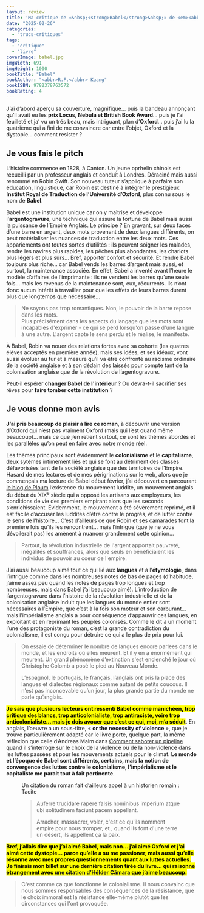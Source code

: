 ```yaml
---
layout: review
title: 'Ma critique de «&nbsp;<strong>Babel</strong>&nbsp;» de <em><abbr>R.F.</abbr> Kuang</em>'
date: "2025-02-26"
categories: 
  - "trucs-critiques"
tags: 
  - "critique"
  - "livre"
coverImage: babel.jpg
imgWidth: 691
imgHeight: 1000
bookTitle: "Babel"
bookAuthor: "<abbr>R.F.</abbr> Kuang"
bookISBN: 9782378763572          
bookRating: 4
---
```


<p>J’ai d’abord aperçu sa couverture, magnifique… puis la bandeau annonçant qu’il avait eu les <strong>prix Locus, Nebula et British Book Award</strong>… puis je l’ai feuilleté et ja’ vu un trés beau, mais intriguant, plan d’<strong>Oxford</strong>… puis j’ai lu la quatrième qui a fini de me convaincre car entre l’objet, Oxford et la dystopie… comment resister&nbsp;?</p>

<h2>Je vous fais le pitch</h2>

<p>L‘histoire commence en 1828, à Canton. Un jeune oprhelin chinois est recueilli par un professeur anglais et conduit à Londres. Déraciné mais aussi renommé en Robin Swift. Son nouveau tuteur s’applique à parfaire son éducation, linguistique, car Robin est destiné à intégrer le prestigieux <strong>Institut Royal de Traduction de l’Université d’Oxford</strong>, plus connu sous le nom de <strong>Babel</strong>.</p>
<p>Babel est une institution unique car on y maîtrise et développe l’<strong>argentogravure</strong>, une technique qui assure la fortune de Babel mais aussi la puissance de l’Empire Anglais. Le principe&nbsp;? En gravant, sur deux faces d’une barre en argent, deux mots provenant de deux langues différents, on peut matérialiser les nuances de traduction entre les deux mots. Ces appariements ont toutes sortes d’utilités&nbsp;: ils peuvent soigner les malades, rendre les navires plus rapides, les pêches plus abondantes, les chariots plus légers et plus sûrs… Bref, apporter confort et sécurité. Et rendre Babel toujours plus riche… car Babel vends les barres d’argent mais aussi, et surtout, la maintenance associée. En effet, Babel a inventé avant l’heure le modèle d’affaires de l’imprimante&nbsp;: ils ne vendent les barres qu’une seule fois… mais les revenus de la maintenance sont, eux, récurrents. Ils n’ont donc aucun intérêt à travailler pour que les effets de leurs barres durent plus que longtemps que nécessaire…</p>

<blockquote class="citation">
  <p>Ne soyons pas trop romantiques. Non, le pouvoir de la barre repose dans les mots.<br />Plus précisément dans les aspects du langage que les mots sont incapables d'exprimer - ce qui se perd lorsqu'on passe d'une langue à une autre. L'argent capte le sens perdu et le réalise, le manifeste.</p>
</blockquote>

<p>À Babel, Robin va nouer des relations fortes avec sa cohorte (les quatres élèves acceptés en première année), mais ses idées, et ses idéaux, vont aussi évoluer au fur et à mesure qu’il va être confronté au racisme ordinaire de la société anglaise et à son dédain des laissés pour compte tant de la colonisation anglaise que de la révolution de l’agentogravure.</p>
<p>Peut-il espérer <strong>changer Babel de l'intérieur</strong>&nbsp;? Ou devra-t-il sacrifier ses rêves pour <strong>faire tomber cette institution</strong>&nbsp;?</p>

<h2>Je vous donne mon avis</h2>

<p><strong>J’ai pris beaucoup de plaisir à lire ce roman</strong>, à découvrir une version d’Oxford qui n’est pas vraiment Oxford (mais qui l’est quand même beaucoup)… mais ce que j’en retient surtout, ce sont les thèmes abordés et les parallèles qu’on peut en faire avec notre monde réel.</p>

<p>Les thèmes principaux sont évidemment le <strong>colonialisme</strong> et le <strong>capitalisme</strong>, deux sytèmes intimement liés et qui se font au détriment des classes défavorisées tant de la société anglaise que des territoires de l’Empire. Hasard de mes lectures et de mes périgrinations sur le web, alors que je commençais ma lecture de Babel début février, j’ai découvert en parcourant <a href="https://ploum.net/2025-02-06-decadence-technologique.html">le blog de Ploum</a> l’existence du mouvement luddite, un mouvement anglais du début du XIX<sup>e</sup>&nbsp;siècle qui a opposé les artisans aux employeurs, les conditions de vie des premiers empirant alors que les seconds s’enrichissaient. Évidemment, le mouvement a été sévèrement reprimé, et il est facile d’accuser les luddites d’être contre le progrès, et de lutter contre le sens de l’histoire… C’est d’ailleurs ce que Robin et ses camarades font la première fois qu’ils les rencontrent… mais l’intrigue (que je ne vous dévoilerait pas) les amènent à nuancer grandement cette opinion…</p>

<blockquote class="citation">
  <p>Partout, la révolution industrielle de l'argent apportait pauvreté, inégalités et souffrances, alors que seuls en bénéficiaient les individus de pouvoir au coeur de l'empire.</p>
</blockquote>

<p>J’ai aussi beaucoup aimé tout ce qui lié aux <strong>langues</strong> et à l’<strong>étymologie</strong>, dans l’intrigue comme dans les nombreuses notes de bas de pages (d‘habitude, j’aime assez peu quand les notes de pages trop longues et trop nombreuses, mais dans Babel j’ai beaucoup aimé). L’introduction de l’argentogravure dans l’histoire de la révolution industrielle et de la colonisation anglaise induit que les langues du monde entier sont nécessaires à l’Empire, que c’est à la fois son moteur et son carburant… mais l’impérialisme anglais a pour conséquence d’appauvrir ces langues, en exploitant et en reprimant les peuples colonisés. Comme le dit à un moment l’une des protagoniste du roman, c’est la grande contradiction du colonialisme, il est conçu pour détruire ce qui a le plus de prix pour lui.</p>

<blockquote class="citation"><div>
  <p>On essaie de déterminer le nombre de langues encore parlees dans le monde, et les endroits où elles meurent. Et il y en a énormément qui meurent. Un grand phénomène d’extinction s'est enclenché le jour où Christophe Colomb a posé le pied au Nouveau Monde.</p>
  <p>L’espagnol, le portugais, le français, l’anglais ont pris la place des langues et dialectes régionaux comme autant de petits coucous. Il n’est pas inconcevable qu’un jour, la plus grande partie du monde ne parle qu’anglais.</p>
</div></blockquote>
  
<p><mark><strong>Je sais que plusieurs lecteurs ont ressenti Babel comme manichéen, trop critique des blancs, trop anticolonialiste, trop antiraciste, voire trop anticolonialiste… mais je dois avouer que c’est ce qui, moi, m’a séduit</strong></mark>. En anglais, l’oeuvre a un sous-titre, «&nbsp;<strong lang="en">or the necessity of violence</strong>&nbsp;», que je trouve particulièrement adapté car le livre porte, quelque part, la même réflexion que celle d’Andreas Malm dans <a href="https://www.6x8.org/2023/10/ma-critique-de-comment-saboter-un-pipeline-d-andreas-malm/">Comment saboter un pipeline</a> quand il s’interroge sur le choix de la violence ou de la non-violence dans les luttes passées et pour les mouvements actuels pour le climat. <strong>Le monde et l’époque de Babel sont différents, certains, mais la notion de convergence des luttes contre le colonialisme, l’impérialisme et le capitaliste me parait tout à fait pertinente</strong>.</p>
  
<figure>
  <figcaption>Un citation du roman fait d’ailleurs appel à un historien romain&nbsp;: Tacite</figcaption>
  <blockquote class="citation"><div>
    <p class="la">Auferre trucidare rapere falsis nominibus imperium atque ubi solitudinem faciunt pacem appellant.</p>
    <p>Arracher, massacrer, voler, c'est ce qu'ils nomment empire pour nous tromper, et , quand ils font d'une terre un désert, ils appellent ça la paix.</p>
  </div></blockquote>
</figure>

<p><mark><strong>Bref, j’allais dire que j’ai aimé Babel, mais non… j’ai aimé Oxford et j’ai aimé cette dystopie… parce qu’elle a su me passioner, mais aussi qu’elle résonne avec mes propres questionnements quant aux luttes actuelles. Je finirais mon billet sur une dernière citation tirée du livre… qui raisonne étrangement avec <a href="https://fr.wikiquote.org/wiki/Violence#H%C3%A9lder_C%C3%A2mara,_1970">une citation d’Hélder Câmara</a> que j’aime beaucoup.</strong></p>

<blockquote class="citation">
  <p>C'est comme ça que fonctionne le colonialisme. II nous convainc que nous sommes responsables des conséquences de la résistance, que le choix immoral est la résistance elle-même plutôt que les circonstances qui l'ont provoquée.</p>
</blockquote>
